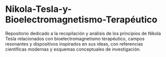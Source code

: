 # Nikola-Tesla-y-Bioelectromagnetismo-Terapéutico
Repositorio dedicado a la recopilación y análisis de los principios de Nikola Tesla relacionados con bioelectromagnetismo terapéutico, campos resonantes y dispositivos inspirados en sus ideas, con referencias científicas modernas y esquemas conceptuales de investigación.
